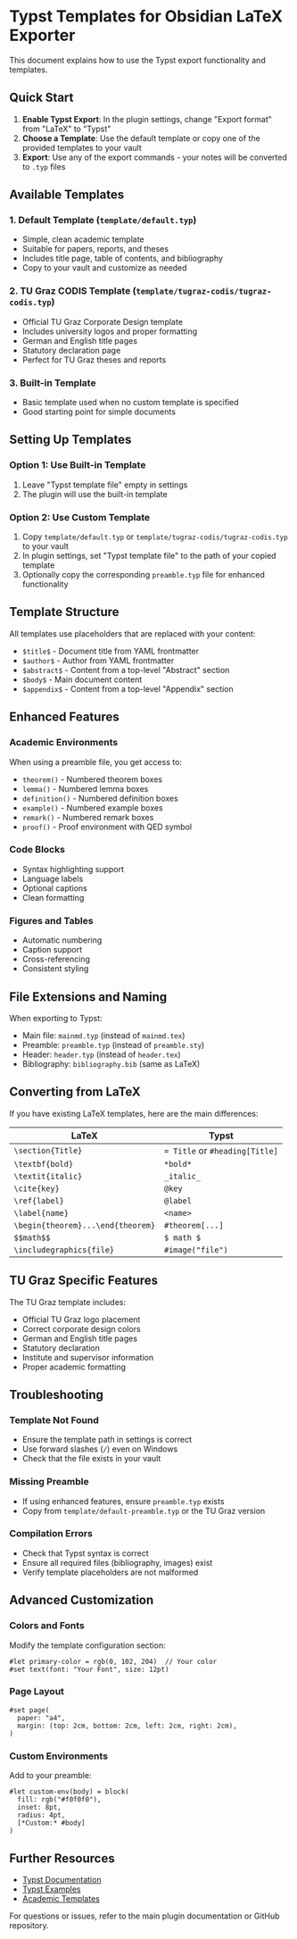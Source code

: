 # Typst Templates for Obsidian LaTeX Exporter

This document explains how to use the Typst export functionality and templates.

## Quick Start

1. **Enable Typst Export**: In the plugin settings, change "Export format" from "LaTeX" to "Typst"
2. **Choose a Template**: Use the default template or copy one of the provided templates to your vault
3. **Export**: Use any of the export commands - your notes will be converted to `.typ` files

## Available Templates

### 1. Default Template (`template/default.typ`)
- Simple, clean academic template
- Suitable for papers, reports, and theses
- Includes title page, table of contents, and bibliography
- Copy to your vault and customize as needed

### 2. TU Graz CODIS Template (`template/tugraz-codis/tugraz-codis.typ`)
- Official TU Graz Corporate Design template
- Includes university logos and proper formatting
- German and English title pages
- Statutory declaration page
- Perfect for TU Graz theses and reports

### 3. Built-in Template
- Basic template used when no custom template is specified
- Good starting point for simple documents

## Setting Up Templates

### Option 1: Use Built-in Template
1. Leave "Typst template file" empty in settings
2. The plugin will use the built-in template

### Option 2: Use Custom Template
1. Copy `template/default.typ` or `template/tugraz-codis/tugraz-codis.typ` to your vault
2. In plugin settings, set "Typst template file" to the path of your copied template
3. Optionally copy the corresponding `preamble.typ` file for enhanced functionality

## Template Structure

All templates use placeholders that are replaced with your content:
- `$title$` - Document title from YAML frontmatter
- `$author$` - Author from YAML frontmatter  
- `$abstract$` - Content from a top-level "Abstract" section
- `$body$` - Main document content
- `$appendix$` - Content from a top-level "Appendix" section

## Enhanced Features

### Academic Environments
When using a preamble file, you get access to:
- `theorem()` - Numbered theorem boxes
- `lemma()` - Numbered lemma boxes  
- `definition()` - Numbered definition boxes
- `example()` - Numbered example boxes
- `remark()` - Numbered remark boxes
- `proof()` - Proof environment with QED symbol

### Code Blocks
- Syntax highlighting support
- Language labels
- Optional captions
- Clean formatting

### Figures and Tables
- Automatic numbering
- Caption support
- Cross-referencing
- Consistent styling

## File Extensions and Naming

When exporting to Typst:
- Main file: `mainmd.typ` (instead of `mainmd.tex`)
- Preamble: `preamble.typ` (instead of `preamble.sty`)
- Header: `header.typ` (instead of `header.tex`)
- Bibliography: `bibliography.bib` (same as LaTeX)

## Converting from LaTeX

If you have existing LaTeX templates, here are the main differences:

| LaTeX | Typst |
|-------|-------|
| `\section{Title}` | `= Title` or `#heading[Title]` |
| `\textbf{bold}` | `*bold*` |
| `\textit{italic}` | `_italic_` |
| `\cite{key}` | `@key` |
| `\ref{label}` | `@label` |
| `\label{name}` | `<name>` |
| `\begin{theorem}...\end{theorem}` | `#theorem[...]` |
| `$$math$$` | `$ math $` |
| `\includegraphics{file}` | `#image("file")` |

## TU Graz Specific Features

The TU Graz template includes:
- Official TU Graz logo placement
- Correct corporate design colors
- German and English title pages
- Statutory declaration
- Institute and supervisor information
- Proper academic formatting

## Troubleshooting

### Template Not Found
- Ensure the template path in settings is correct
- Use forward slashes (`/`) even on Windows
- Check that the file exists in your vault

### Missing Preamble
- If using enhanced features, ensure `preamble.typ` exists
- Copy from `template/default-preamble.typ` or the TU Graz version

### Compilation Errors
- Check that Typst syntax is correct
- Ensure all required files (bibliography, images) exist
- Verify template placeholders are not malformed

## Advanced Customization

### Colors and Fonts
Modify the template configuration section:
```typst
#let primary-color = rgb(0, 102, 204)  // Your color
#set text(font: "Your Font", size: 12pt)
```

### Page Layout
```typst
#set page(
  paper: "a4",
  margin: (top: 2cm, bottom: 2cm, left: 2cm, right: 2cm),
)
```

### Custom Environments
Add to your preamble:
```typst
#let custom-env(body) = block(
  fill: rgb("#f0f0f0"),
  inset: 8pt,
  radius: 4pt,
  [*Custom:* #body]
)
```

## Further Resources

- [Typst Documentation](https://typst.app/docs/)
- [Typst Examples](https://github.com/typst/typst)
- [Academic Templates](https://github.com/typst/templates)

For questions or issues, refer to the main plugin documentation or GitHub repository.
